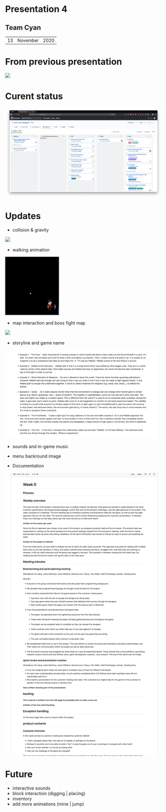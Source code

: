 # Presentation 4

## Team Cyan
|		|		|		|
|-|-|-|
|	13	|	November	|	2020	|
# From previous presentation


 ![ ](../week3-presentation/gifs/InitialGameRecording.gif)

# Curent status

 ![ ](./gifs/board.png)


# Updates


- collision & gravity


![ ](../week4-presentation/GravityAndCollision.gif)

- walking animation

 ![ ](../week4-presentation/gifs/walking.gif)


- map interaction and boss fight map 

  

 ![ ](../week4-presentation/gifs/map.gif)


- storyline and game name 


![ ](../week4-presentation/gifs/story.png)


- sounds and in-game music 

- menu backround image 

- Documentation 


![ ](../week4-presentation/gifs/docu.png)

# Future

- interactive sounds 
- block interaction (digging | placing) 
- inventory 
- add more animations (mine | jump)

